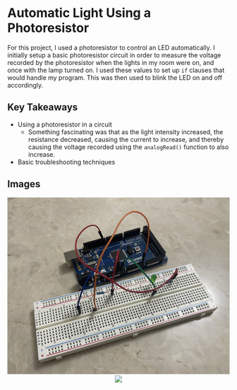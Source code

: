 # Automatic Light Using a Photoresistor

For this project, I used a photoresistor to control an LED automatically. I initially setup a basic photoresistor circuit in order to measure the voltage recorded by the photoresistor when the lights in my room were on, and once with the lamp turned on. I used these values to set up `if` clauses that would handle my program. This was then used to blink the LED on and off accordingly. 

## Key Takeaways

- Using a photoresistor in a circuit 
    - Something fascinating was that as the light intensity increased, the resistance decreased, causing the current to increase, and thereby causing the voltage recorded using the `analogRead()` function to also increase.
- Basic troubleshooting techniques

## Images

<p align="center">
  <img src="images/circuit.JPG" height="400px" style="margin-right: 20px;">
  <img src="images/demo.gif" height="400px">
</p>
